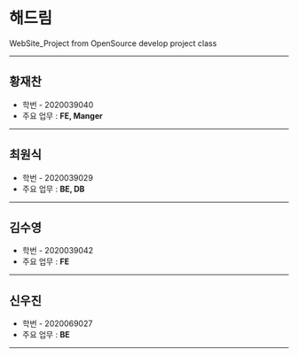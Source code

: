 # 해드림
WebSite_Project from OpenSource develop project class 

___
## 황재찬
- 학번 - 2020039040
- 주요 업무 : **FE, Manger**
___
##  최원식
- 학번 - 2020039029
- 주요 업무 : **BE, DB**
___
##  김수영
- 학번 - 2020039042
- 주요 업무 : **FE**
___
## 신우진
- 학번 - 2020069027
- 주요 업무 : **BE**
___

